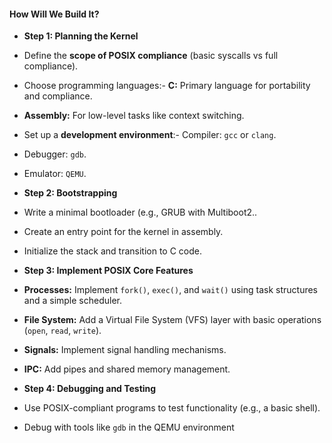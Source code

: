 
#### **How Will We Build It?**
- **Step 1: Planning the Kernel**
- Define the **scope of POSIX compliance** (basic syscalls vs full compliance).
- Choose programming languages:- **C:** Primary language for portability and compliance.
- **Assembly:** For low-level tasks like context switching.


- Set up a **development environment**:- Compiler: `gcc` or `clang`.
- Debugger: `gdb`.
- Emulator: `QEMU`.




- **Step 2: Bootstrapping**
- Write a minimal bootloader (e.g., GRUB with Multiboot2..
- Create an entry point for the kernel in assembly.
- Initialize the stack and transition to C code.


- **Step 3: Implement POSIX Core Features**
- **Processes:** Implement `fork()`, `exec()`, and `wait()` using task structures and a simple scheduler.
- **File System:** Add a Virtual File System (VFS) layer with basic operations (`open`, `read`, `write`).
- **Signals:** Implement signal handling mechanisms.
- **IPC:** Add pipes and shared memory management.


- **Step 4: Debugging and Testing**
- Use POSIX-compliant programs to test functionality (e.g., a basic shell).
- Debug with tools like `gdb` in the QEMU environment




